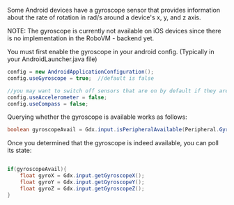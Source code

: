 Some Android devices have a gyroscope sensor that provides information about the rate of rotation in rad/s around a device's x, y, and z axis.

NOTE: The gyroscope is currently not available on iOS devices since there is no implementation in the RoboVM - backend yet.

You must first enable the gyroscope in your android config. (Typically in your AndroidLauncher.java file)

```java 
config = new AndroidApplicationConfiguration();
config.useGyroscope = true;  //default is false

//you may want to switch off sensors that are on by default if they are no longer needed.
config.useAccelerometer = false;
config.useCompass = false;
```
Querying whether the gyroscope is available works as follows:

```java
boolean gyroscopeAvail = Gdx.input.isPeripheralAvailable(Peripheral.Gyroscope);
```

Once you determined that the gyroscope is indeed available, you can poll its state:

```java

if(gyroscopeAvail){
	float gyroX = Gdx.input.getGyroscopeX();
	float gyroY = Gdx.input.getGyroscopeY();
	float gyroZ = Gdx.input.getGyroscopeZ();
} 

```